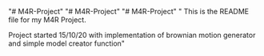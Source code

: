 "# M4R-Project" 
"# M4R-Project" 
"# M4R-Project" 
" This is the README file for my M4R Project.

Project started 15/10/20 with implementation of brownian motion generator and simple model creator function"